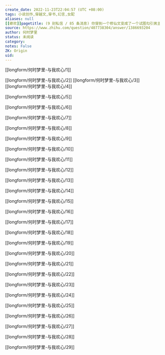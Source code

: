 ```yaml
---
create_date: 2022-11-23T22:04:57 (UTC +08:00)
tags: 小说创作,穿越文,穿书,幻言,女配
aliases: null
[[卿欢]]pagetitle: (9 封私信 / 85 条消息) 你穿到一个修仙文变成了一个试图勾引男主的恶毒女配，怎么办？ - 知乎
source: https://www.zhihu.com/question/407738304/answer/1386693204
author: 何时梦里
status: 未阅读
category: 
notes: False
ZK: Origin
uid: 
---
```


[[longform/何时梦里-与我欢心/1]]

[[longform/何时梦里-与我欢心/2]]
[[longform/何时梦里-与我欢心/3]]
[[longform/何时梦里-与我欢心/4]]

[[longform/何时梦里-与我欢心/5]]

[[longform/何时梦里-与我欢心/6]]

[[longform/何时梦里-与我欢心/7]]

[[longform/何时梦里-与我欢心/8]]

[[longform/何时梦里-与我欢心/9]]

[[longform/何时梦里-与我欢心/10]]

[[longform/何时梦里-与我欢心/11]]

[[longform/何时梦里-与我欢心/12]]

[[longform/何时梦里-与我欢心/13]]

[[longform/何时梦里-与我欢心/14]]

[[longform/何时梦里-与我欢心/15]]

[[longform/何时梦里-与我欢心/16]]

[[longform/何时梦里-与我欢心/17]]

[[longform/何时梦里-与我欢心/18]]

[[longform/何时梦里-与我欢心/19]]

[[longform/何时梦里-与我欢心/20]]

[[longform/何时梦里-与我欢心/21]]

[[longform/何时梦里-与我欢心/22]]

[[longform/何时梦里-与我欢心/23]]

[[longform/何时梦里-与我欢心/24]]

[[longform/何时梦里-与我欢心/25]]

[[longform/何时梦里-与我欢心/26]]

[[longform/何时梦里-与我欢心/27]]

[[longform/何时梦里-与我欢心/28]]

[[longform/何时梦里-与我欢心/29]]
